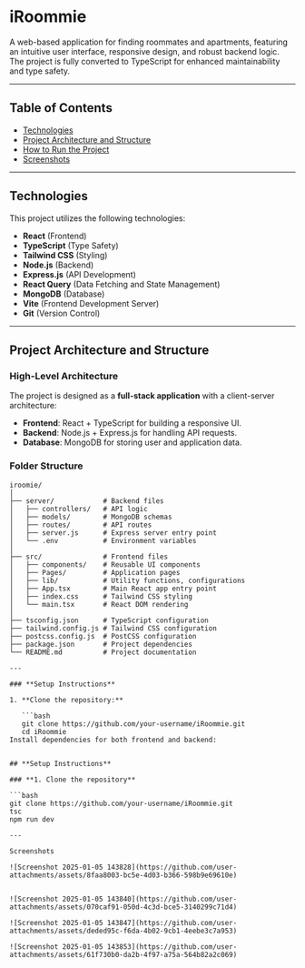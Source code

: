 # **iRoommie**

A web-based application for finding roommates and apartments, featuring an intuitive user interface, responsive design, and robust backend logic. The project is fully converted to TypeScript for enhanced maintainability and type safety.

---

## **Table of Contents**

- [Technologies](#technologies)
- [Project Architecture and Structure](#project-architecture-and-structure)
- [How to Run the Project](#how-to-run-the-project)
- [Screenshots](#screenshots)

---

## **Technologies**

This project utilizes the following technologies:

- **React** (Frontend)
- **TypeScript** (Type Safety)
- **Tailwind CSS** (Styling)
- **Node.js** (Backend)
- **Express.js** (API Development)
- **React Query** (Data Fetching and State Management)
- **MongoDB** (Database)
- **Vite** (Frontend Development Server)
- **Git** (Version Control)

---

## **Project Architecture and Structure**

### **High-Level Architecture**

The project is designed as a **full-stack application** with a client-server architecture:

- **Frontend**: React + TypeScript for building a responsive UI.
- **Backend**: Node.js + Express.js for handling API requests.
- **Database**: MongoDB for storing user and application data.

### **Folder Structure**

```plaintext
iroomie/
│
├── server/            # Backend files
│   ├── controllers/   # API logic
│   ├── models/        # MongoDB schemas
│   ├── routes/        # API routes
│   ├── server.js      # Express server entry point
│   └── .env           # Environment variables
│
├── src/               # Frontend files
│   ├── components/    # Reusable UI components
│   ├── Pages/         # Application pages
│   ├── lib/           # Utility functions, configurations
│   ├── App.tsx        # Main React app entry point
│   ├── index.css      # Tailwind CSS styling
│   └── main.tsx       # React DOM rendering
│
├── tsconfig.json      # TypeScript configuration
├── tailwind.config.js # Tailwind CSS configuration
├── postcss.config.js  # PostCSS configuration
├── package.json       # Project dependencies
└── README.md          # Project documentation

---

### **Setup Instructions**

1. **Clone the repository:**

   ```bash
   git clone https://github.com/your-username/iRoommie.git
   cd iRoommie
Install dependencies for both frontend and backend:


## **Setup Instructions**

### **1. Clone the repository**

```bash
git clone https://github.com/your-username/iRoommie.git
tsc
npm run dev 

---

Screenshots

![Screenshot 2025-01-05 143828](https://github.com/user-attachments/assets/8faa8003-bc5e-4d03-b366-598b9e69610e)


![Screenshot 2025-01-05 143840](https://github.com/user-attachments/assets/070caf91-050d-4c3d-bce5-3140299c71d4)

![Screenshot 2025-01-05 143847](https://github.com/user-attachments/assets/deded95c-f6da-4b02-9cb1-4eebe3c7a953)

![Screenshot 2025-01-05 143853](https://github.com/user-attachments/assets/61f730b0-da2b-4f97-a75a-564b82a2c069)



